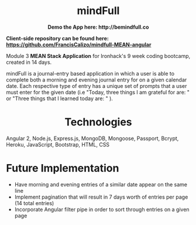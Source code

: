 <h1 align="center"> mindFull </h1>
<p align="center">
<strong>Demo the App here: http://bemindfull.co </strong>

<strong>Client-side repository can be found here: https://github.com/FrancisCalizo/mindfull-MEAN-angular </strong>

Module 3 <strong>MEAN Stack Application</strong> for Ironhack's 9 week coding bootcamp, created in 14 days.

mindFull is a journal-entry based application in which a user is able to complete both a morning and evening journal entry for on a given calendar date. Each respective type of entry has a unique set of prompts that a user must enter for the given date (i.e "Today, three things I am grateful for are: " or "Three things that I learned today are: " ).


<h1 align="center">Technologies</h1>
<p>Angular 2, Node.js, Express.js, MongoDB, Mongoose, Passport, Bcrypt, Heroku, JavaScript, Bootstrap, HTML, CSS</p>

<h1> Future Implementation</h1>
<ul>
  <li> Have morning and evening entries of a similar date appear on the same line 
  <li> Implement pagination that will result in 7 days worth of entries per page (14 total entries)
  <li> Incorporate Angular filter pipe in order to sort through entries on a given page  
</ul>
